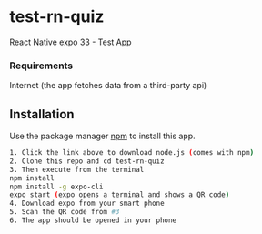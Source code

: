 # test-rn-quiz

React Native expo 33 - Test App

### Requirements
Internet (the app fetches data from a third-party api)

## Installation

Use the package manager [npm](https://nodejs.org/dist/v10.15.1/node-v10.15.1.pkg) to install this app.

```bash
1. Click the link above to download node.js (comes with npm)
2. Clone this repo and cd test-rn-quiz
3. Then execute from the terminal
npm install
npm install -g expo-cli
expo start (expo opens a terminal and shows a QR code)
4. Download expo from your smart phone
5. Scan the QR code from #3
6. The app should be opened in your phone